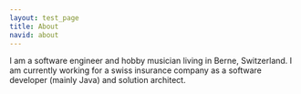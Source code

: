 ```yaml
---
layout: test_page
title: About
navid: about
---
```


I am a software engineer and hobby musician living in Berne, Switzerland. I am currently working for a swiss insurance company as a software developer (mainly Java) and solution architect.